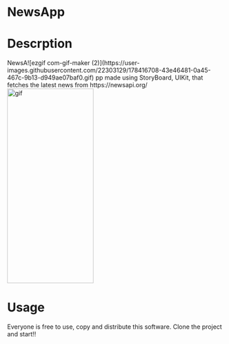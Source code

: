 
# NewsApp

<h1>Descrption</h1>
NewsA![ezgif com-gif-maker (2)](https://user-images.githubusercontent.com/22303129/178416708-43e46481-0a45-467c-9b13-d949ae07baf0.gif)
pp made using StoryBoard, UIKit, that fetches the latest news from https://newsapi.org/
<img align="center" alt="gif" src="https://user-images.githubusercontent.com/22303129/177269471-c7a5aa3b-f2c5-4330-8caf-e83b83d2b6f7.gif" width="200" height="450" data-animated-image="" style="max-width: 100%;">

<h1>Usage</h1>
Everyone is free to use, copy and distribute this software. Clone the project and start!!
